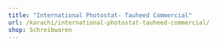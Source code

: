 ```yaml
---
title: "International Photostat- Tauheed Commercial"
url: /karachi/international-photostat-tauheed-commercial/
shop: Schreibwaren
---
```

